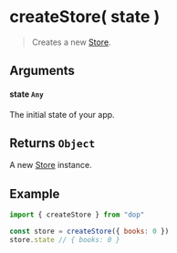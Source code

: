 # createStore( state )

> Creates a new [Store](/api/javascript/store).

## Arguments

#### state `Any`

The initial state of your app.

## Returns `Object`

A new [Store](/api/javascript/store) instance.

## Example

```js
import { createStore } from "dop"

const store = createStore({ books: 0 })
store.state // { books: 0 }
```
